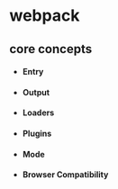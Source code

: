 # webpack

## core concepts
- #### Entry
- #### Output
- #### Loaders
- #### Plugins
- #### Mode
- #### Browser Compatibility
